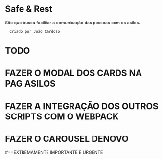 # Safe & Rest

Site que busca facilitar a comunicação das pessoas com os asilos.

```
  Criado por João Cardoso
```


# TODO

# FAZER O MODAL DOS CARDS NA PAG ASILOS

# FAZER A INTEGRAÇÃO DOS OUTROS SCRIPTS COM O WEBPACK

# FAZER O CAROUSEL DENOVO

#==EXTREMAMENTE IMPORTANTE E URGENTE
